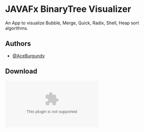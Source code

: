 # JAVAFx BinaryTree Visualizer

An App to visualize Bubble, Merge, Quick, Radix, Shell, Heap sort algorithms.


## Authors

- [@AceBurgundy](https://github.com/AceBurgundy)

## Download

![Sorting Algorithms.exe](https://github.com/AceBurgundy/JAVAFx-Sorting-Algorithm-Visualizer/raw/main/Sorting%20Algorithms.exe)
